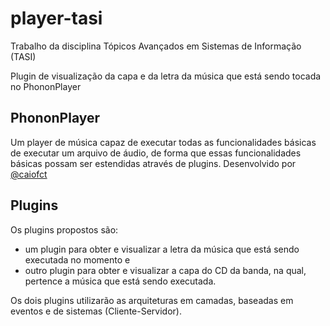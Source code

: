 # player-tasi
Trabalho da disciplina Tópicos Avançados em Sistemas de Informação (TASI)

Plugin de visualização da capa e da letra da música que está sendo tocada no PhononPlayer

## PhononPlayer
Um player de música capaz de executar todas as funcionalidades básicas de executar um arquivo de áudio, de forma que essas funcionalidades básicas possam ser estendidas através de plugins.
Desenvolvido por [@caiofct](https://github.com/caiofct)

## Plugins
Os plugins propostos são: 
- um plugin para obter e visualizar a letra da música que está sendo executada no momento e 
- outro plugin para obter e visualizar a capa do CD da banda, na qual, pertence a música que está sendo executada. 

Os dois plugins utilizarão as arquiteturas em camadas, baseadas em eventos e de sistemas (Cliente-Servidor).
